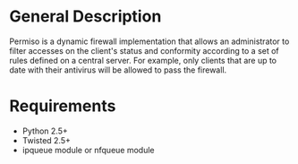# General Description #

Permiso is a dynamic firewall implementation that allows an administrator to filter accesses on the client's status and conformity according to a set of rules defined on a central server.
For example, only clients that are up to date with their antivirus will be allowed to pass the firewall.

# Requirements #

  * Python 2.5+
  * Twisted 2.5+
  * ipqueue module or nfqueue module


